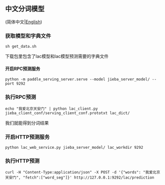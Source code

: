 ## 中文分词模型

(简体中文|[English](./README.md))

### 获取模型和字典文件
```
sh get_data.sh
```

下载包里包含了lac模型和lac模型预测需要的字典文件

#### 开启RPC预测服务

```
python -m paddle_serving_server.serve --model jieba_server_model/ --port 9292
```
### 执行RPC预测
```
echo "我爱北京天安门" | python lac_client.py jieba_client_conf/serving_client_conf.prototxt lac_dict/
```

我们就能得到分词结果

### 开启HTTP预测服务
```
python lac_web_service.py jieba_server_model/ lac_workdir 9292
```
### 执行HTTP预测

```
curl -H "Content-Type:application/json" -X POST -d '{"words": "我爱北京天安门", "fetch":["word_seg"]}' http://127.0.0.1:9292/lac/prediction
```
